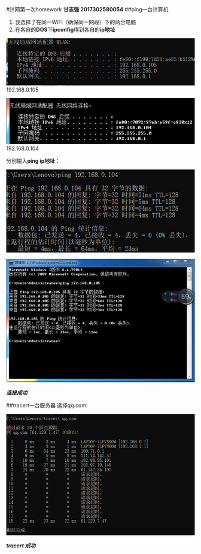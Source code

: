 #计网第一次homework
**甘志强**    **2017302580054**
##ping一台计算机
1.  我选择了在同一WiFi（确保同一网段）下的两台电脑
2.  在各自的**DOS**下**ipconfig**得到各自的**ip地址**

 ![first_computer_ip](https://github.com/qiangzhigan/homework_network/raw/master/first_homework_IMG/1.png)
192.168.0.105

![sencond_computer_ip](https://github.com/qiangzhigan/homework_network/raw/master/first_homework_IMG/3.png)
192.168.0.104

  分别输入**ping ip地址**： 

![ping连通界面](https://github.com/qiangzhigan/homework_network/raw/master/first_homework_IMG/2.png)

![ping连通画面](https://github.com/qiangzhigan/homework_network/raw/master/first_homework_IMG/4.jpg)

***连接成功***

##tracert一台服务器
选择qq.com:

![tracert qq服务器](https://github.com/qiangzhigan/homework_network/raw/master/first_homework_IMG/5.png)

***tracert 成功***